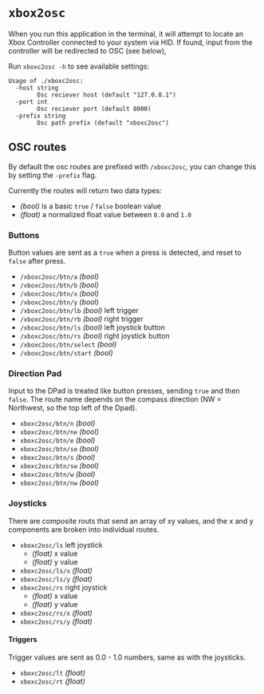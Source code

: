 
# `xbox2osc`

When you run this application in the terminal, it will attempt to locate an Xbox Controller connected to your system via HID. If found, input from the controller will be redirected to OSC (see below),

Run `xboxc2osc -h` to see available settings:

```
Usage of ./xboxc2osc:
  -host string
    	Osc reciever host (default "127.0.0.1")
  -port int
    	Osc reciever port (default 8000)
  -prefix string
    	Osc path prefix (default "xboxc2osc")
```

## OSC routes

By default the osc routes are prefixed with `/xboxc2osc`, you can change this by setting the `-prefix` flag.

Currently the routes will return two data types:

 - _(bool)_ is a basic `true` / `false` boolean value
 - _(float)_ a normalized float value between `0.0` and `1.0`

### Buttons

Button values are sent as a `true` when a press is detected, and reset to `false` after press.

 - `/xboxc2osc/btn/a` _(bool)_
 - `/xboxc2osc/btn/b` _(bool)_
 - `/xboxc2osc/btn/x` _(bool)_
 - `/xboxc2osc/btn/y` _(bool)_
 - `/xboxc2osc/btn/lb` _(bool)_ left trigger
 - `/xboxc2osc/btn/rb` _(bool)_ right trigger
 - `/xboxc2osc/btn/ls` _(bool)_ left joystick button
 - `/xboxc2osc/btn/rs` _(bool)_ right joystick button
 - `/xboxc2osc/btn/select` _(bool)_
 - `/xboxc2osc/btn/start` _(bool)_


### Direction Pad

Input to the DPad is treated like button presses, sending `true` and then `false`. The route name depends on the compass direction (NW = Northwest, so the top left of the Dpad).

- `xboxc2osc/btn/n` _(bool)_
- `xboxc2osc/btn/ne` _(bool)_
- `xboxc2osc/btn/e` _(bool)_
- `xboxc2osc/btn/se` _(bool)_
- `xboxc2osc/btn/s` _(bool)_
- `xboxc2osc/btn/sw` _(bool)_
- `xboxc2osc/btn/w` _(bool)_
- `xboxc2osc/btn/nw` _(bool)_

### Joysticks

There are composite routs that send an array of xy values, and the x and y components are broken into individual routes.

- `xboxc2osc/ls` left joystick
  - _(float)_ x value
  - _(float)_ y value
- `xboxc2osc/ls/x` _(float)_
- `xboxc2osc/ls/y` _(float)_
- `xboxc2osc/rs` right joystick
  - _(float)_ x value
  - _(float)_ y value
- `xboxc2osc/rs/x` _(float)_
- `xboxc2osc/rs/y` _(float)_

#### Triggers

Trigger values are sent as 0.0 - 1.0 numbers, same as with the joysticks.

- `xboxc2osc/lt` _(float)_
- `xboxc2osc/rt` _(float)_




